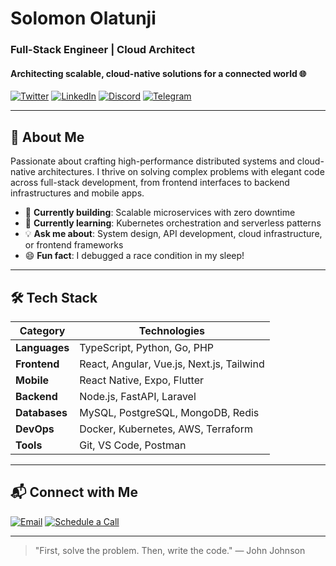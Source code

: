 # Solomon Olatunji

### Full-Stack Engineer | Cloud Architect
#### Architecting scalable, cloud-native solutions for a connected world 🌐

[![Twitter](https://img.shields.io/badge/Twitter-1DA1F2?style=for-the-badge&logo=twitter&logoColor=white)](https://twitter.com/eminisolomon)
[![LinkedIn](https://img.shields.io/badge/LinkedIn-0077B5?style=for-the-badge&logo=linkedin&logoColor=white)](https://www.linkedin.com/in/realsolomon/)
[![Discord](https://img.shields.io/badge/Discord-5865F2?style=for-the-badge&logo=discord&logoColor=white)](https://discord.com/users/879699712150757416)
[![Telegram](https://img.shields.io/badge/Telegram-26A5E4?style=for-the-badge&logo=telegram&logoColor=white)](https://t.me/eminisolomon)

---

## 🚀 About Me

Passionate about crafting high-performance distributed systems and cloud-native architectures. I thrive on solving complex problems with elegant code across full-stack development, from frontend interfaces to backend infrastructures and mobile apps.

- 🔧 **Currently building**: Scalable microservices with zero downtime
- 📖 **Currently learning**: Kubernetes orchestration and serverless patterns
- 💡 **Ask me about**: System design, API development, cloud infrastructure, or frontend frameworks
- 😄 **Fun fact**: I debugged a race condition in my sleep!

---

## 🛠️ Tech Stack

| Category | Technologies |
|----------|---------------|
| **Languages** | TypeScript, Python, Go, PHP |
| **Frontend** | React, Angular, Vue.js, Next.js, Tailwind |
| **Mobile** | React Native, Expo, Flutter |
| **Backend** | Node.js, FastAPI, Laravel |
| **Databases** | MySQL, PostgreSQL, MongoDB, Redis |
| **DevOps** | Docker, Kubernetes, AWS, Terraform |
| **Tools** | Git, VS Code, Postman |

---

## 📬 Connect with Me

[![Email](https://img.shields.io/badge/Email-D14836?style=for-the-badge&logo=gmail&logoColor=white)](mailto:me@solomonolatunji.com)
[![Schedule a Call](https://img.shields.io/badge/Schedule-4285F4?style=for-the-badge&logo=calendar&logoColor=white)](https://calendly.com/realsolomon/30min)

---

> "First, solve the problem. Then, write the code." — John Johnson
